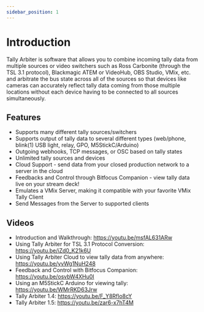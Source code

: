 ```yaml
---
sidebar_position: 1
---
```


# Introduction

Tally Arbiter is software that allows you to combine incoming tally data from multiple sources or video switchers such as Ross Carbonite (through the TSL 3.1 protocol), Blackmagic ATEM or VideoHub, OBS Studio, VMix, etc. and arbitrate the bus state across all of the sources so that devices like cameras can accurately reflect tally data coming from those multiple locations without each device having to be connected to all sources simultaneously.


## Features
* Supports many different tally sources/switchers
* Supports output of tally data to several different types (web/phone, blink(1) USB light, relay, GPO, M5StickC/Arduino)
* Outgoing webhooks, TCP messages, or OSC based on tally states
* Unlimited tally sources and devices
* Cloud Support - send data from your closed production network to a server in the cloud
* Feedbacks and Control through Bitfocus Companion - view tally data live on your stream deck!
* Emulates a VMix Server, making it compatible with your favorite VMix Tally Client
* Send Messages from the Server to supported clients

## Videos
* Introduction and Walkthrough: https://youtu.be/msfAL631ARw
* Using Tally Arbiter for TSL 3.1 Protocol Conversion: https://youtu.be/iZd0_K21k6U
* Using Tally Arbiter Cloud to view tally data from anywhere: https://youtu.be/yvWg1NuH248
* Feedback and Control with Bitfocus Companion: https://youtu.be/osvbW4XHu0I
* Using an M5StickC Arduino for viewing tally: https://youtu.be/WMrRKD63Jrw
* Tally Arbiter 1.4: https://youtu.be/F_Y8Rflo8cY
* Tally Arbiter 1.5: https://youtu.be/zar6-x7hT4M